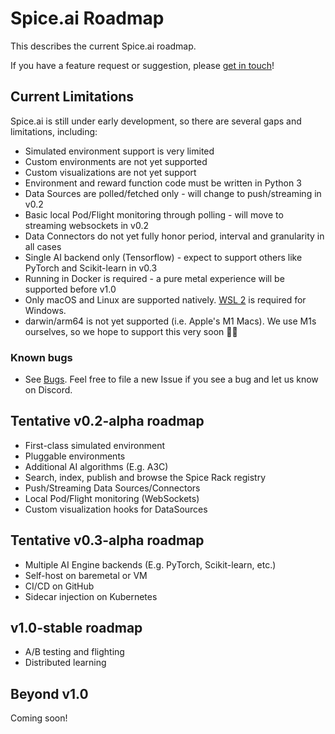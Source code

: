 # Spice.ai Roadmap

This describes the current Spice.ai roadmap.

If you have a feature request or suggestion, please [get in touch](https://github.com/spiceai/spiceai#community)!

## Current Limitations

Spice.ai is still under early development, so there are several gaps and limitations, including:

- Simulated environment support is very limited
- Custom environments are not yet supported
- Custom visualizations are not yet support
- Environment and reward function code must be written in Python 3
- Data Sources are polled/fetched only - will change to push/streaming in v0.2
- Basic local Pod/Flight monitoring through polling - will move to streaming websockets in v0.2
- Data Connectors do not yet fully honor period, interval and granularity in all cases
- Single AI backend only (Tensorflow) - expect to support others like PyTorch and Scikit-learn in v0.3
- Running in Docker is required - a pure metal experience will be supported before v1.0
- Only macOS and Linux are supported natively. [WSL 2](https://docs.microsoft.com/en-us/windows/wsl/install-win10) is required for Windows.
- darwin/arm64 is not yet supported (i.e. Apple's M1 Macs). We use M1s ourselves, so we hope to support this very soon 👨‍💻

### Known bugs

- See [Bugs](https://github.com/spiceai/spiceai/labels/bug). Feel free to file a new Issue if you see a bug and let us know on Discord.

## Tentative v0.2-alpha roadmap

- First-class simulated environment
- Pluggable environments
- Additional AI algorithms (E.g. A3C)
- Search, index, publish and browse the Spice Rack registry
- Push/Streaming Data Sources/Connectors
- Local Pod/Flight monitoring (WebSockets)
- Custom visualization hooks for DataSources

## Tentative v0.3-alpha roadmap

- Multiple AI Engine backends (E.g. PyTorch, Scikit-learn, etc.)
- Self-host on baremetal or VM
- CI/CD on GitHub
- Sidecar injection on Kubernetes

## v1.0-stable roadmap

- A/B testing and flighting
- Distributed learning

## Beyond v1.0

Coming soon!
